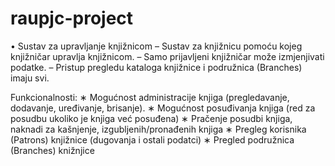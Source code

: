 # raupjc-project

• Sustav za upravljanje knjižnicom
– Sustav za knjižnicu pomoću kojeg  knjižničar upravlja knjižnicom.
– Samo prijavljeni knjižničar može izmjenjivati podatke.
– Pristup pregledu kataloga knjižnice i podružnica (Branches) imaju svi.

Funkcionalnosti:
∗ Mogućnost administracije knjiga (pregledavanje, dodavanje, uređivanje, brisanje).
∗ Mogućnost posuđivanja knjiga (red za posudbu ukoliko je knjiga već posuđena)
∗ Pračenje posudbi knjiga, naknadi za kašnjenje, izgubljenih/pronađenih knjiga
∗ Pregleg korisnika (Patrons) knjižnice (dugovanja i ostali podatci)
∗ Pregled podružnica (Branches) knižnjice
